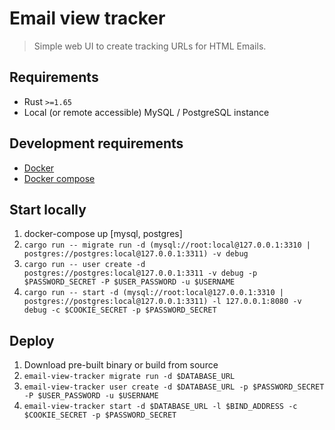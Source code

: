 # Email view tracker

> Simple web UI to create tracking URLs for HTML Emails.

## Requirements

* Rust `>=1.65`
* Local (or remote accessible) MySQL / PostgreSQL instance

## Development requirements

* [Docker](https://docs.docker.com/engine/install/)
* [Docker compose](https://docs.docker.com/compose/install/)

## Start locally

1. docker-compose up [mysql, postgres]
2. `cargo run -- migrate run -d (mysql://root:local@127.0.0.1:3310 | postgres://postgres:local@127.0.0.1:3311) -v debug`
3. `cargo run -- user create -d postgres://postgres:local@127.0.0.1:3311 -v debug -p $PASSWORD_SECRET -P $USER_PASSWORD -u $USERNAME`
4. `cargo run -- start -d (mysql://root:local@127.0.0.1:3310 | postgres://postgres:local@127.0.0.1:3311) -l 127.0.0.1:8080 -v debug -c $COOKIE_SECRET -p $PASSWORD_SECRET`

## Deploy

1. Download pre-built binary or build from source
2. `email-view-tracker migrate run -d $DATABASE_URL`
3. `email-view-tracker user create -d $DATABASE_URL -p $PASSWORD_SECRET -P $USER_PASSWORD -u $USERNAME`
4. `email-view-tracker start -d $DATABASE_URL -l $BIND_ADDRESS -c $COOKIE_SECRET -p $PASSWORD_SECRET`
